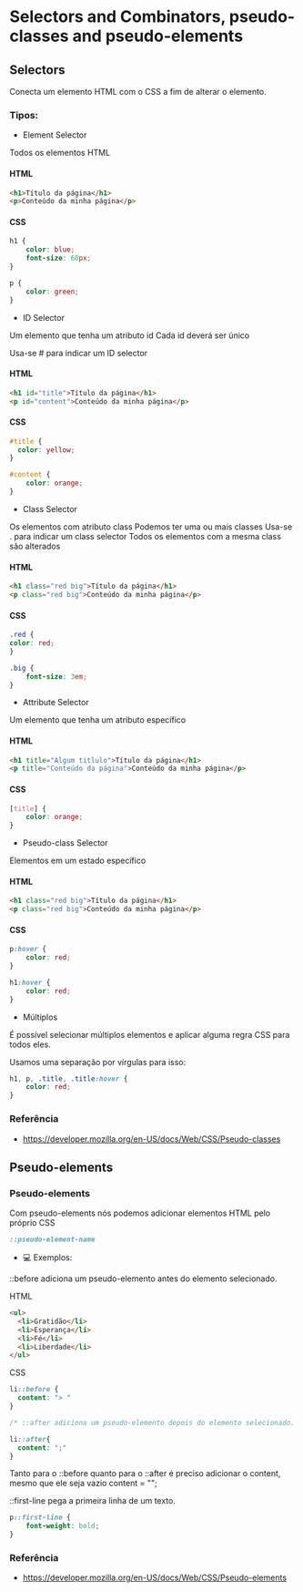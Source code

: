 # Selectors and Combinators, pseudo-classes and pseudo-elements

## Selectors

Conecta um elemento HTML com o CSS a fim de alterar o elemento.

### Tipos:

- Element Selector

Todos os elementos HTML

#### HTML

```html
<h1>Título da página</h1>
<p>Conteúdo da minha página</p>
```

#### CSS

```css
h1 {
	color: blue;
	font-size: 60px;
}

p {
	color: green;
}
```

- ID Selector

Um elemento que tenha um atributo id
Cada id deverá ser único

Usa-se # para indicar um ID selector

#### HTML

```html
<h1 id="title">Título da página</h1>
<p id="content">Conteúdo da minha página</p>
```

#### CSS

```css
#title {
  color: yellow;
}

#content {
	color: orange;
}
```

- Class Selector

Os elementos com atributo class
Podemos ter uma ou mais classes
Usa-se . para indicar um class selector
Todos os elementos com a mesma class são alterados

#### HTML

```html
<h1 class="red big">Título da página</h1>
<p class="red big">Conteúdo da minha página</p>
```

#### CSS

```css
.red {
color: red;
}

.big {
	font-size: 3em;
}
```

- Attribute Selector

Um elemento que tenha um atributo específico

#### HTML

```html
<h1 title="Algum titlulo">Título da página</h1>
<p title="Conteúdo da página">Conteúdo da minha página</p>
```

#### CSS

```css
[title] {
	color: orange;
}
```

- Pseudo-class Selector

Elementos em um estado específico

#### HTML

```html
<h1 class="red big">Título da página</h1>
<p class="red big">Conteúdo da minha página</p>
```

#### CSS

```css
p:hover {
	color: red;
}

h1:hover {
	color: red;
}
```

- Múltiplos

É possível selecionar múltiplos elementos e aplicar alguma regra CSS para todos eles.

Usamos uma separação por vírgulas para isso:

```css
h1, p, .title, .title:hover {
	color: red;
}
```

### Referência

- https://developer.mozilla.org/en-US/docs/Web/CSS/Pseudo-classes

## Pseudo-elements

### Pseudo-elements

Com pseudo-elements nós podemos adicionar elementos HTML pelo próprio CSS

```css
::pseudo-element-name
```

- 💻 Exemplos:

::before adiciona um pseudo-elemento antes do elemento selecionado.

HTML

```html
<ul>
  <li>Gratidão</li>
  <li>Esperança</li>
  <li>Fé</li>
  <li>Liberdade</li>
</ul>
```

CSS

```css
li::before {
  content: "> "
}

/* ::after adiciona um pseudo-elemento depois do elemento selecionado. */

li::after{
  content: ";"
}
```

Tanto para o ::before quanto para o ::after é preciso adicionar o content, mesmo que ele seja vazio content = "";

::first-line pega a primeira linha de um texto.

```css
p::first-line {
	font-weight: bold;
}
```

### Referência

- https://developer.mozilla.org/en-US/docs/Web/CSS/Pseudo-elements